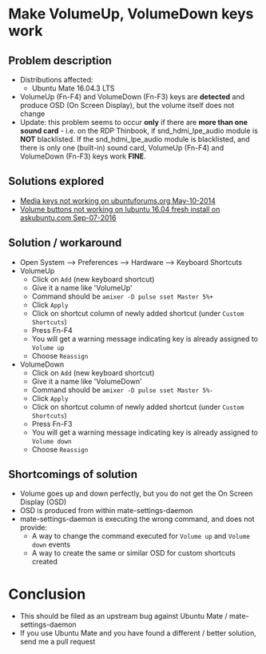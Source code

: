 # Make VolumeUp, VolumeDown keys work
## Problem description
- Distributions affected:
    - Ubuntu Mate 16.04.3 LTS
- VolumeUp (Fn-F4) and VolumeDown (Fn-F3) keys are **detected** and produce OSD (On Screen Display), but the volume itself does not change
- Update: this problem seems to occur **only** if there are **more than one sound card** - i.e. on the RDP Thinbook, if snd_hdmi_lpe_audio module is **NOT** blacklisted. If the snd_hdmi_lpe_audio module is blacklisted, and there is only one (built-in) sound card, VolumeUp (Fn-F4) and VolumeDown (Fn-F3) keys work **FINE**.
## Solutions explored
- [Media keys not working on ubuntuforums.org May-10-2014](https://ubuntuforums.org/showthread.php?t=2217890&s=f89de759d920dd5c2639d51e03a3131f&p=13019361#post13019361)
- [Volume buttons not working on lubuntu 16.04 fresh install on askubuntu.com Sep-07-2016](https://askubuntu.com/a/922795)

## Solution / workaround
- Open System --> Preferences --> Hardware --> Keyboard Shortcuts
- VolumeUp
    - Click on ```Add``` (new keyboard shortcut)
    - Give it a name like 'VolumeUp'
    - Command should be ```amixer -D pulse sset Master 5%+```
    - Click ```Apply```
    - Click on shortcut column of newly added shortcut (under ```Custom Shortcuts```)
    - Press Fn-F4
    - You will get a warning message indicating key is already assigned to ```Volume up```
    - Choose ```Reassign```
- VolumeDown
    - Click on ```Add``` (new keyboard shortcut)
    - Give it a name like 'VolumeDown'
    - Command should be ```amixer -D pulse sset Master 5%-```
    - Click ```Apply```
    - Click on shortcut column of newly added shortcut (under ```Custom Shortcuts```)
    - Press Fn-F3
    - You will get a warning message indicating key is already assigned to ```Volume down```
    - Choose ```Reassign```

## Shortcomings of solution
- Volume goes up and down perfectly, but you do not get the On Screen Display (OSD)
- OSD is produced from within mate-settings-daemon
- mate-settings-daemon is executing the wrong command, and does not provide:
    - A way to change the command executed for ```Volume up``` and ```Volume down``` events
    - A way to create the same or similar OSD for custom shortcuts created

# Conclusion
- This should be filed as an upstream bug against Ubuntu Mate / mate-settings-daemon
- If you use Ubuntu Mate and you have found a different / better solution, send me a pull request

